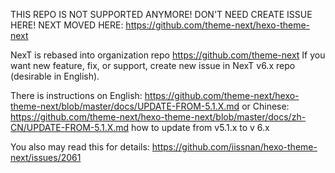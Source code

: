 THIS REPO IS NOT SUPPORTED ANYMORE!
DON'T NEED CREATE ISSUE HERE!
NEXT MOVED HERE: https://github.com/theme-next/hexo-theme-next

NexT is rebased into organization repo https://github.com/theme-next
If you want new feature, fix, or support, create new issue in NexT v6.x repo (desirable in English).

There is instructions
on English: https://github.com/theme-next/hexo-theme-next/blob/master/docs/UPDATE-FROM-5.1.X.md
or Chinese: https://github.com/theme-next/hexo-theme-next/blob/master/docs/zh-CN/UPDATE-FROM-5.1.X.md
how to update from v5.1.x to v 6.x

You also may read this for details: https://github.com/iissnan/hexo-theme-next/issues/2061
